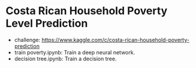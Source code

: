 # Costa Rican Household Poverty Level Prediction

* challenge: https://www.kaggle.com/c/costa-rican-household-poverty-prediction
* train poverty.ipynb: Train a deep neural network.
* decision tree.ipynb: Train a decision tree.
